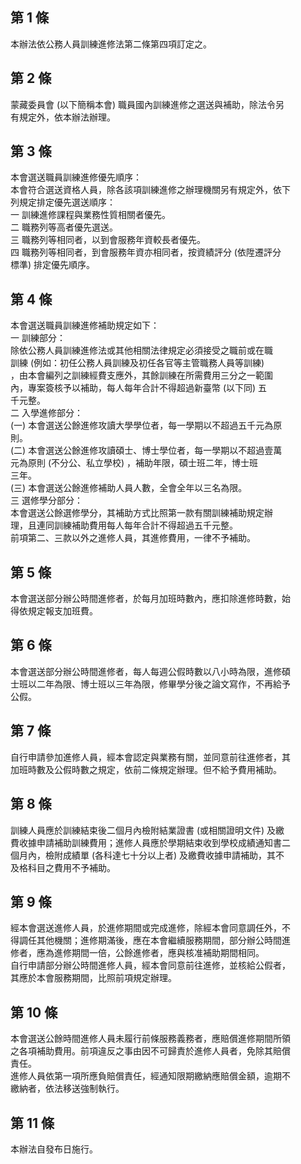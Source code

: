第 1 條
-------
本辦法依公務人員訓練進修法第二條第四項訂定之。

第 2 條
-------
蒙藏委員會 (以下簡稱本會) 職員國內訓練進修之選送與補助，除法令另  
有規定外，依本辦法辦理。

第 3 條
-------
本會選送職員訓練進修優先順序：                                    
本會符合選送資格人員，除各該項訓練進修之辦理機關另有規定外，依下  
列規定排定優先選送順序：                                          
一  訓練進修課程與業務性質相關者優先。                            
二  職務列等高者優先選送。                                        
三  職務列等相同者，以到會服務年資較長者優先。                    
四  職務列等相同者，到會服務年資亦相同者，按資績評分 (依陞遷評分  
    標準) 排定優先順序。

第 4 條
-------
本會選送職員訓練進修補助規定如下：                                 
一  訓練部分：                                                     
    除依公務人員訓練進修法或其他相關法律規定必須接受之職前或在職   
    訓練 (例如：初任公務人員訓練及初任各官等主管職務人員等訓練)    
    ，由本會編列之訓練經費支應外，其餘訓練在所需費用三分之一範圍   
    內，專案簽核予以補助，每人每年合計不得超過新臺幣 (以下同) 五   
    千元整。                                                       
二  入學進修部分：                                                 
 (一) 本會選送公餘進修攻讀大學學位者，每一學期以不超過五千元為原   
      則。                                                         
 (二) 本會選送公餘進修攻讀碩士、博士學位者，每一學期以不超過壹萬   
      元為原則 (不分公、私立學校) ，補助年限，碩士班二年，博士班   
      三年。                                                       
 (三) 本會選送公餘進修補助人員人數，全會全年以三名為限。           
三  選修學分部分：                                                 
    本會選送公餘選修學分，其補助方式比照第一款有關訓練補助規定辦   
    理，且連同訓練補助費用每人每年合計不得超過五千元整。           
前項第二、三款以外之進修人員，其進修費用，一律不予補助。

第 5 條
-------
本會選送部分辦公時間進修者，於每月加班時數內，應扣除進修時數，始  
得依規定報支加班費。

第 6 條
-------
本會選送部分辦公時間進修者，每人每週公假時數以八小時為限，進修碩  
士班以二年為限、博士班以三年為限，修畢學分後之論文寫作，不再給予  
公假。

第 7 條
-------
自行申請參加進修人員，經本會認定與業務有關，並同意前往進修者，其  
加班時數及公假時數之規定，依前二條規定辦理。但不給予費用補助。

第 8 條
-------
訓練人員應於訓練結束後二個月內檢附結業證書 (或相關證明文件) 及繳  
費收據申請補助訓練費用；進修人員應於學期結束收到學校成績通知書二  
個月內，檢附成績單 (各科達七十分以上者) 及繳費收據申請補助，其不  
及格科目之費用不予補助。

第 9 條
-------
經本會選送進修人員，於進修期間或完成進修，除經本會同意調任外，不  
得調任其他機關；進修期滿後，應在本會繼續服務期間，部分辦公時間進  
修者，應為進修期間一倍，公餘進修者，應與核准補助期間相同。        
自行申請部分辦公時間進修人員，經本會同意前往進修，並核給公假者，  
其應於本會服務期間，比照前項規定辦理。

第 10 條
--------
本會選送公餘時間進修人員未履行前條服務義務者，應賠償進修期間所領  
之各項補助費用。前項違反之事由因不可歸責於進修人員者，免除其賠償  
責任。                                                            
進修人員依第一項所應負賠償責任，經通知限期繳納應賠償金額，逾期不  
繳納者，依法移送強制執行。

第 11 條
--------
本辦法自發布日施行。

